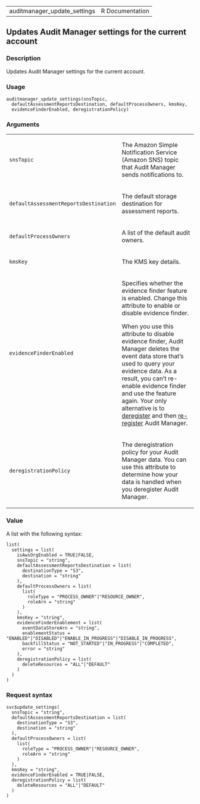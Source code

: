 <table style="width: 100%;">
<tbody>
<tr class="odd">
<td>auditmanager_update_settings</td>
<td style="text-align: right;">R Documentation</td>
</tr>
</tbody>
</table>

## Updates Audit Manager settings for the current account

### Description

Updates Audit Manager settings for the current account.

### Usage

    auditmanager_update_settings(snsTopic,
      defaultAssessmentReportsDestination, defaultProcessOwners, kmsKey,
      evidenceFinderEnabled, deregistrationPolicy)

### Arguments

<table>
<colgroup>
<col style="width: 35%" />
<col style="width: 65%" />
</colgroup>
<tbody>
<tr class="odd">
<td><code
id="auditmanager_update_settings_:_snsTopic">snsTopic</code></td>
<td><p>The Amazon Simple Notification Service (Amazon SNS) topic that
Audit Manager sends notifications to.</p></td>
</tr>
<tr class="even">
<td><code
id="auditmanager_update_settings_:_defaultAssessmentReportsDestination">defaultAssessmentReportsDestination</code></td>
<td><p>The default storage destination for assessment reports.</p></td>
</tr>
<tr class="odd">
<td><code
id="auditmanager_update_settings_:_defaultProcessOwners">defaultProcessOwners</code></td>
<td><p>A list of the default audit owners.</p></td>
</tr>
<tr class="even">
<td><code id="auditmanager_update_settings_:_kmsKey">kmsKey</code></td>
<td><p>The KMS key details.</p></td>
</tr>
<tr class="odd">
<td><code
id="auditmanager_update_settings_:_evidenceFinderEnabled">evidenceFinderEnabled</code></td>
<td><p>Specifies whether the evidence finder feature is enabled. Change
this attribute to enable or disable evidence finder.</p>
<p>When you use this attribute to disable evidence finder, Audit Manager
deletes the event data store that’s used to query your evidence data. As
a result, you can’t re-enable evidence finder and use the feature again.
Your only alternative is to <a
href="https://docs.aws.amazon.com/audit-manager/latest/APIReference/API_DeregisterAccount.html">deregister</a>
and then <a
href="https://docs.aws.amazon.com/audit-manager/latest/APIReference/API_RegisterAccount.html">re-register</a>
Audit Manager.</p></td>
</tr>
<tr class="even">
<td><code
id="auditmanager_update_settings_:_deregistrationPolicy">deregistrationPolicy</code></td>
<td><p>The deregistration policy for your Audit Manager data. You can
use this attribute to determine how your data is handled when you
deregister Audit Manager.</p></td>
</tr>
</tbody>
</table>

### Value

A list with the following syntax:

    list(
      settings = list(
        isAwsOrgEnabled = TRUE|FALSE,
        snsTopic = "string",
        defaultAssessmentReportsDestination = list(
          destinationType = "S3",
          destination = "string"
        ),
        defaultProcessOwners = list(
          list(
            roleType = "PROCESS_OWNER"|"RESOURCE_OWNER",
            roleArn = "string"
          )
        ),
        kmsKey = "string",
        evidenceFinderEnablement = list(
          eventDataStoreArn = "string",
          enablementStatus = "ENABLED"|"DISABLED"|"ENABLE_IN_PROGRESS"|"DISABLE_IN_PROGRESS",
          backfillStatus = "NOT_STARTED"|"IN_PROGRESS"|"COMPLETED",
          error = "string"
        ),
        deregistrationPolicy = list(
          deleteResources = "ALL"|"DEFAULT"
        )
      )
    )

### Request syntax

    svc$update_settings(
      snsTopic = "string",
      defaultAssessmentReportsDestination = list(
        destinationType = "S3",
        destination = "string"
      ),
      defaultProcessOwners = list(
        list(
          roleType = "PROCESS_OWNER"|"RESOURCE_OWNER",
          roleArn = "string"
        )
      ),
      kmsKey = "string",
      evidenceFinderEnabled = TRUE|FALSE,
      deregistrationPolicy = list(
        deleteResources = "ALL"|"DEFAULT"
      )
    )

